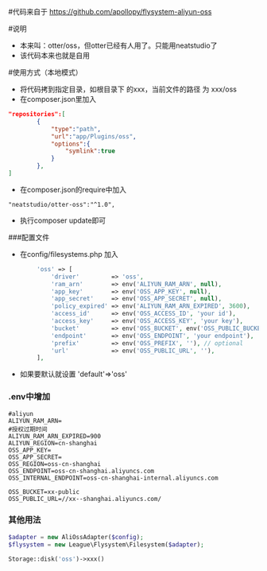 #代码来自于 https://github.com/apollopy/flysystem-aliyun-oss

#说明
* 本来叫：otter/oss，但otter已经有人用了。只能用neatstudio了
* 该代码本来也就是自用

#使用方式（本地模式）
* 将代码拷到指定目录，如根目录下 的xxx，当前文件的路径 为 xxx/oss
* 在composer.json里加入
```json
"repositories":[
        {
            "type":"path",
            "url":"app/Plugins/oss",
            "options":{
                "symlink":true
            }
        },
]
```
* 在composer.json的require中加入
```
"neatstudio/otter-oss":"^1.0",
```
* 执行composer update即可

###配置文件
* 在config/filesystems.php 加入
```php
        'oss' => [
            'driver'         => 'oss',
            'ram_arn'        => env('ALIYUN_RAM_ARN', null),
            'app_key'        => env('OSS_APP_KEY', null),
            'app_secret'     => env('OSS_APP_SECRET', null),
            'policy_expired' => env('ALIYUN_RAM_ARN_EXPIRED', 3600),
            'access_id'      => env('OSS_ACCESS_ID', 'your id'),
            'access_key'     => env('OSS_ACCESS_KEY', 'your key'),
            'bucket'         => env('OSS_BUCKET', env('OSS_PUBLIC_BUCKET','your bucket')),
            'endpoint'       => env('OSS_ENDPOINT', 'your endpoint'),
            'prefix'         => env('OSS_PREFIX', ''), // optional
            'url'            => env('OSS_PUBLIC_URL', ''),
        ],
```
* 如果要默认就设置 'default'=>'oss'

### .env中增加
```dotenv
#aliyun
ALIYUN_RAM_ARN=
#授权过期时间
ALIYUN_RAM_ARN_EXPIRED=900
ALIYUN_REGION=cn-shanghai
OSS_APP_KEY=
OSS_APP_SECRET=
OSS_REGION=oss-cn-shanghai
OSS_ENDPOINT=oss-cn-shanghai.aliyuncs.com
OSS_INTERNAL_ENDPOINT=oss-cn-shanghai-internal.aliyuncs.com

OSS_BUCKET=xx-public
OSS_PUBLIC_URL=//xx--shanghai.aliyuncs.com/
```

### 其他用法
```php
$adapter = new AliOssAdapter($config);
$flysystem = new League\Flysystem\Filesystem($adapter);
```
```php
Storage::disk('oss')->xxx()
```

